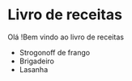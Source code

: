 
# Livro de receitas

Olá !Bem vindo ao livro de receitas

- Strogonoff de frango
- Brigadeiro
- Lasanha

